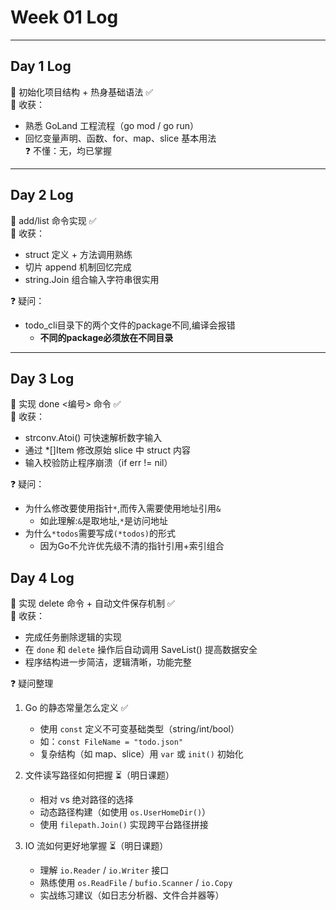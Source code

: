 # Week 01 Log

---

## Day 1 Log

🎯 初始化项目结构 + 热身基础语法 ✅  
🧠 收获：
- 熟悉 GoLand 工程流程（go mod / go run）
- 回忆变量声明、函数、for、map、slice 基本用法  
  ❓ 不懂：无，均已掌握

---

## Day 2 Log

🎯 add/list 命令实现 ✅  
🧠 收获：
- struct 定义 + 方法调用熟练
- 切片 append 机制回忆完成
- string.Join 组合输入字符串很实用

❓ 疑问：
- todo_cli目录下的两个文件的package不同,编译会报错
  - **不同的package必须放在不同目录**

---

## Day 3 Log

🎯 实现 done <编号> 命令 ✅  
🧠 收获：
- strconv.Atoi() 可快速解析数字输入
- 通过 *[]Item 修改原始 slice 中 struct 内容
- 输入校验防止程序崩溃（if err != nil）  
 
❓ 疑问：
- 为什么修改要使用指针`*`,而传入需要使用地址引用`&`
  - 如此理解:`&`是取地址,`*`是访问地址
- 为什么`*todos`需要写成`(*todos)`的形式
  - 因为Go不允许优先级不清的指针引用+索引组合

## Day 4 Log

🎯 实现 delete 命令 + 自动文件保存机制 ✅  
🧠 收获：
- 完成任务删除逻辑的实现
- 在 `done` 和 `delete` 操作后自动调用 SaveList() 提高数据安全
- 程序结构进一步简洁，逻辑清晰，功能完整

❓ 疑问整理
1. Go 的静态常量怎么定义 ✅
    - 使用 `const` 定义不可变基础类型（string/int/bool）
    - 如：`const FileName = "todo.json"`
    - 复杂结构（如 map、slice）用 `var` 或 `init()` 初始化

2. 文件读写路径如何把握 ⏳（明日课题）
    - 相对 vs 绝对路径的选择
    - 动态路径构建（如使用 `os.UserHomeDir()`）
    - 使用 `filepath.Join()` 实现跨平台路径拼接

3. IO 流如何更好地掌握 ⏳（明日课题）
    - 理解 `io.Reader` / `io.Writer` 接口
    - 熟练使用 `os.ReadFile` / `bufio.Scanner` / `io.Copy`
    - 实战练习建议（如日志分析器、文件合并器等）